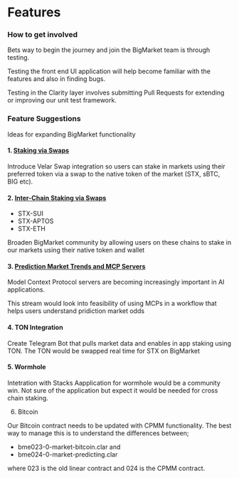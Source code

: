 # Features

### How to get involved <a href="#phase-ii-implementation-suggestions" id="phase-ii-implementation-suggestions"></a>

Bets way to begin the journey and join the BigMarket team is through testing.

Testing the front end UI application will help become familiar with the features and also in finding bugs.

Testing in the Clarity layer involves submitting Pull Requests for extending or improving our unit test framework.

### Feature Suggestions <a href="#phase-ii-implementation-suggestions" id="phase-ii-implementation-suggestions"></a>

Ideas for expanding BigMarket functionality

#### 1. [Staking via Swaps](https://app.gitbook.com/o/2ysVYBOkvvU7UOU2to93/s/3cIxRMJVHBYMrhhgNxl0/roadmaps/technical-roadmap/intra-chain-staking-via-swaps)​ <a href="#id-1.-intra-chain-staking-via-swaps" id="id-1.-intra-chain-staking-via-swaps"></a>

Introduce Velar Swap integration so users can stake in markets using their preferred token via a swap to the native token of the market (STX, sBTC, BIG etc).

#### 2. [Inter-Chain Staking via Swaps](https://app.gitbook.com/o/2ysVYBOkvvU7UOU2to93/s/3cIxRMJVHBYMrhhgNxl0/roadmaps/technical-roadmap/intra-chain-staking-via-swaps)​ <a href="#id-2.-inter-chain-staking-via-swaps" id="id-2.-inter-chain-staking-via-swaps"></a>

* STX-SUI
* STX-APTOS
* STX-ETH

Broaden BigMarket community by allowing users on these chains to stake in our markets using their native token and wallet

#### 3. [Prediction Market Trends and MCP Servers](https://app.gitbook.com/s/3cIxRMJVHBYMrhhgNxl0/roadmaps/technical-roadmap/mcp-servers-and-prediction-market-trends)​ <a href="#id-3.-prediction-market-trends-and-mcp-servers" id="id-3.-prediction-market-trends-and-mcp-servers"></a>

Model Context Protocol servers are becoming increasingly important in AI applications.

This stream would look into feasibility of using MCPs in a workflow that helps users understand pridiction market odds

#### 4. TON Integration <a href="#id-4.-ton-integration" id="id-4.-ton-integration"></a>

Create Telegram Bot that pulls market data and enables in app staking using TON. The TON would be swapped real time for STX on BigMarket

#### 5. Wormhole <a href="#id-5.-wire-network-vs-wormhole" id="id-5.-wire-network-vs-wormhole"></a>

Intetration with Stacks Aapplication for wormhole would be a community win. Not sure of the application but expect it would be needed for cross chain staking.

6. Bitcoin

Our Bitcoin contract needs to be updated with CPMM functionality. The best way to manage this is to understand the differences between;

* bme023-0-market-bitcoin.clar and&#x20;
* bme024-0-market-predicting.clar

where 023 is the old linear contract and 024 is the CPMM contract. &#x20;

[\
](https://app.gitbook.com/o/2ysVYBOkvvU7UOU2to93/s/3cIxRMJVHBYMrhhgNxl0/scalar-defi)
